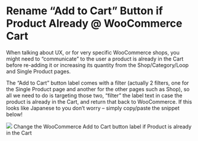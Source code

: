 # Rename “Add to Cart” Button if Product Already @ WooCommerce Cart

When talking about UX, or for very specific WooCommerce shops, you might need to “communicate” to the user a product is already in the Cart before re-adding it or increasing its quantity from the Shop/Category/Loop and Single Product pages.

The “Add to Cart” button label comes with a filter (actually 2 filters, one for the Single Product page and another for the other pages such as Shop), so all we need to do is targeting those two, “filter” the label text in case the product is already in the Cart, and return that back to WooCommerce. If this looks like Japanese to you don’t worry – simply copy/paste the snippet below!

<img src="https://businessbloomer.com/wp-content/uploads/2018/04/woocommerce-add-cart-label-product-already-in-cart.png">
Change the WooCommerce Add to Cart button label if Product is already in the Cart



